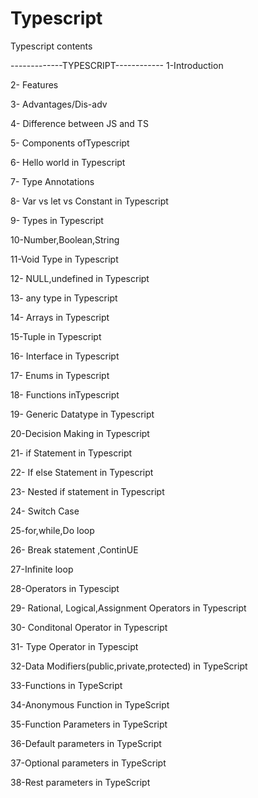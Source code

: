 # Typescript
Typescript contents


  -------------TYPESCRIPT------------
1-Introduction


2-  Features


3- Advantages/Dis-adv


4- Difference between JS and TS


5- Components ofTypescript


6- Hello world in Typescript


7- Type Annotations


8- Var vs let vs Constant in Typescript


9- Types in Typescript


10-Number,Boolean,String


11-Void Type in Typescript


12- NULL,undefined in Typescript


13- any type in Typescript


14- Arrays in Typescript


15-Tuple in Typescript


16- Interface in Typescript


17- Enums in Typescript


18- Functions inTypescript


19- Generic Datatype in Typescript


20-Decision Making in Typescript


21- if Statement in Typescript


22-  If else Statement in Typescript


23-  Nested if statement in Typescript


24- Switch Case


25-for,while,Do loop


26- Break statement ,ContinUE


27-Infinite loop


28-Operators in Typescipt


29- Rational, Logical,Assignment Operators in Typescript


30- Conditonal Operator in Typescript


31- Type Operator in Typescipt


32-Data Modifiers(public,private,protected) in TypeScript


33-Functions in TypeScript


34-Anonymous Function in  TypeScript


35-Function Parameters in TypeScript


36-Default parameters in TypeScript


37-Optional parameters in TypeScript


38-Rest parameters in TypeScript
